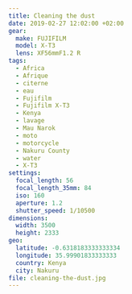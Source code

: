 ```yaml
---
title: Cleaning the dust
date: 2019-02-27 12:02:00 +02:00
gear:
  make: FUJIFILM
  model: X-T3
  lens: XF56mmF1.2 R
tags:
  - Africa
  - Afrique
  - citerne
  - eau
  - Fujifilm
  - Fujifilm X-T3
  - Kenya
  - lavage
  - Mau Narok
  - moto
  - motorcycle
  - Nakuru County
  - water
  - X-T3
settings:
  focal_length: 56
  focal_length_35mm: 84
  iso: 160
  aperture: 1.2
  shutter_speed: 1/10500
dimensions:
  width: 3500
  height: 2333
geo:
  latitude: -0.6318183333333334
  longitude: 35.99901833333333
  country: Kenya
  city: Nakuru
file: cleaning-the-dust.jpg
---
```



